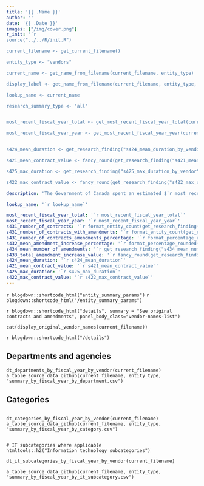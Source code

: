 ```yaml
---
title: '{{ .Name }}'
author: ''
date: '{{ .Date }}'
images: ["/img/cover.png"]
r_init: '`r 
source("../../R/init.R")

current_filename <- get_current_filename()

entity_type <- "vendors"

current_name <- get_name_from_filename(current_filename, entity_type)

display_label <- get_name_from_filename(current_filename, entity_type, "display_label")

lookup_name <- current_name

research_summary_type <- "all"


most_recent_fiscal_year_total <- get_most_recent_fiscal_year_total(current_filename, entity_type)

most_recent_fiscal_year_year <- get_most_recent_fiscal_year_year(current_filename, entity_type)


s424_mean_duration <- get_research_finding("s424_mean_duration_by_vendor", research_summary_type, "mean_years", "d_vendor_name", lookup_name)

s421_mean_contract_value <- fancy_round(get_research_finding("s421_mean_contract_value_by_vendor", research_summary_type, "mean_overall_value", "d_vendor_name", lookup_name))

s425_max_duration <- get_research_finding("s425_max_duration_by_vendor", research_summary_type, "max_years", "d_vendor_name", lookup_name)

s422_max_contract_value <- fancy_round(get_research_finding("s422_max_contract_value_by_vendor", research_summary_type, "max_overall_value", "d_vendor_name", lookup_name))`'

description: 'The Government of Canada spent an estimated $`r most_recent_fiscal_year_total` in `r most_recent_fiscal_year_year` on contracts with `r display_label`. The average contract duration was `r s424_mean_duration` years, and the average contract value (not including contracts under $10k) was $`r s421_mean_contract_value`. The longest contract was `r s425_max_duration` years. The largest contract by value (including amendments) was $`r s422_max_contract_value`.'

lookup_name: '`r lookup_name`'

most_recent_fiscal_year_total: '`r most_recent_fiscal_year_total`'
most_recent_fiscal_year_year: '`r most_recent_fiscal_year_year`'
s431_number_of_contracts: '`r format_entity_count(get_research_finding("s431_number_of_contracts_by_vendor", research_summary_type, "contracts", "d_vendor_name", lookup_name))`'
s431_number_of_contracts_with_amendments: '`r format_entity_count(get_research_finding("s431_number_of_contracts_by_vendor", research_summary_type, "contracts_with_amendments", "d_vendor_name", lookup_name))`'
s431_number_of_contracts_amendments_percentage: '`r format_percentage_rounded(get_research_finding("s431_number_of_contracts_by_vendor", research_summary_type, "has_amendments_percentage", "d_vendor_name", lookup_name))`'
s432_mean_amendment_increase_percentage: '`r format_percentage_rounded(get_research_finding("s432_mean_amendment_increase_percentage_by_vendor", research_summary_type, "mean_amendment_increase_percentage", "d_vendor_name", lookup_name))`'
s434_mean_number_of_amendments: '`r get_research_finding("s434_mean_number_of_amendments_by_vendor", research_summary_type, "mean_number_of_amendments", "d_vendor_name", lookup_name)`'
s433_total_amendment_increase_value: '`r fancy_round(get_research_finding("s433_total_amendment_increase_value_by_vendor", research_summary_type, "total_amendment_increase_value", "d_vendor_name", lookup_name))`'
s424_mean_duration: '`r s424_mean_duration`'
s421_mean_contract_value: '`r s421_mean_contract_value`'
s425_max_duration: '`r s425_max_duration`'
s422_max_contract_value: '`r s422_max_contract_value`'
---
```


`r blogdown::shortcode_html("entity_summary_params")`
`r blogdown::shortcode_html("/entity_summary_params")`

`r blogdown::shortcode_html("details", summary = "See original contracts and amendments", panel_body_class="vendor-names-list")`
```{r, echo=FALSE, results='asis', message=FALSE}
cat(display_original_vendor_names(current_filename))
```
`r blogdown::shortcode_html("/details")`

## Departments and agencies

```{r echo=FALSE, message=FALSE, warning=FALSE}
dt_departments_by_fiscal_year_by_vendor(current_filename)
a_table_source_data_github(current_filename, entity_type, "summary_by_fiscal_year_by_department.csv")

```

## Categories

```{r echo=FALSE, message=FALSE, warning=FALSE}

dt_categories_by_fiscal_year_by_vendor(current_filename)
a_table_source_data_github(current_filename, entity_type, "summary_by_fiscal_year_by_category.csv")

```

```{r echo=FALSE, message=FALSE, warning=FALSE, results=blogdown_display_it_subcategories_by_vendor(current_filename)}

# IT subcategories where applicable
htmltools::h2("Information technology subcategories")

dt_it_subcategories_by_fiscal_year_by_vendor(current_filename)

a_table_source_data_github(current_filename, entity_type, "summary_by_fiscal_year_by_it_subcategory.csv")

```

